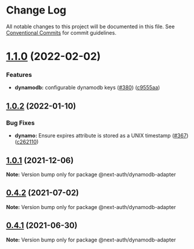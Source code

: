 # Change Log

All notable changes to this project will be documented in this file.
See [Conventional Commits](https://conventionalcommits.org) for commit guidelines.

# [1.1.0](https://github.com/nextauthjs/adapters/compare/@next-auth/dynamodb-adapter@1.0.2...@next-auth/dynamodb-adapter@1.1.0) (2022-02-02)

### Features

- **dynamodb:** configurable dynamodb keys ([#380](https://github.com/nextauthjs/adapters/issues/380)) ([c9555aa](https://github.com/nextauthjs/adapters/commit/c9555aa33447a365640d6253a0e73d3cb1f64c14))

## [1.0.2](https://github.com/nextauthjs/adapters/compare/@next-auth/dynamodb-adapter@1.0.1...@next-auth/dynamodb-adapter@1.0.2) (2022-01-10)

### Bug Fixes

- **dynamo:** Ensure expires attribute is stored as a UNIX timestamp ([#367](https://github.com/nextauthjs/adapters/issues/367)) ([c262110](https://github.com/nextauthjs/adapters/commit/c2621103d01c10929fb3e2b0aef4443d1e2e0be1))

## [1.0.1](https://github.com/nextauthjs/adapters/compare/@next-auth/dynamodb-adapter@1.0.0...@next-auth/dynamodb-adapter@1.0.1) (2021-12-06)

**Note:** Version bump only for package @next-auth/dynamodb-adapter

## [0.4.2](https://github.com/nextauthjs/adapters/compare/@next-auth/dynamodb-adapter@0.4.1...@next-auth/dynamodb-adapter@0.4.2) (2021-07-02)

**Note:** Version bump only for package @next-auth/dynamodb-adapter

## [0.4.1](https://github.com/nextauthjs/adapters/compare/@next-auth/dynamodb-adapter@0.4.0...@next-auth/dynamodb-adapter@0.4.1) (2021-06-30)

**Note:** Version bump only for package @next-auth/dynamodb-adapter
